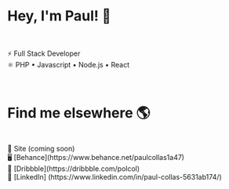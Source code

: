 # Hey, I'm Paul! 👋
<br/>
 
⚡ Full Stack Developer  <br/>
⚛ PHP • Javascript • Node.js • React  <br/>

<br/>
 
# Find me elsewhere 🌎
<br/>
🚀 Site (coming soon)  <br/>
🖥 [Behance](https://www.behance.net/paulcollas1a47)  <br/>
📸 [Dribbble](https://dribbble.com/polcol)  <br/>
💼 [LinkedIn] (https://www.linkedin.com/in/paul-collas-5631ab174/)
